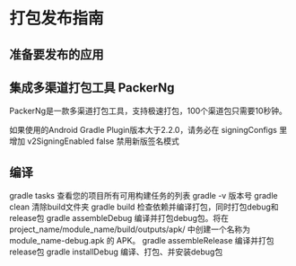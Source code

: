 
# 打包发布指南

## 准备要发布的应用

## 集成多渠道打包工具 PackerNg

PackerNg是一款多渠道打包工具，支持极速打包，100个渠道包只需要10秒钟。

如果使用的Android Gradle Plugin版本大于2.2.0，请务必在 signingConfigs 里增加 v2SigningEnabled false 禁用新版签名模式

## 编译
gradle tasks            查看您的项目所有可用构建任务的列表
gradle -v               版本号
gradle clean            清除build文件夹
gradle build            检查依赖并编译打包，同时打包debug和release包
gradle assembleDebug    编译并打包debug包。将在 project_name/module_name/build/outputs/apk/ 中创建一个名称为 module_name-debug.apk 的 APK。
gradle assembleRelease  编译并打包release包
gradle installDebug     编译、打包、并安装debug包
